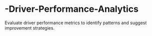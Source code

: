 # -Driver-Performance-Analytics
Evaluate driver performance metrics to identify patterns and suggest improvement strategies.
